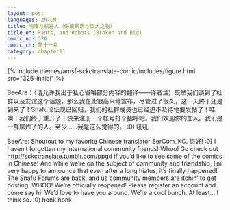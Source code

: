 ```yaml
---
layout: post
languages: zh-CN
title: 咆哮与机器人（伤痕累累与巨大之物）
title_en: Rants, and Robots (Broken and Big)
comic_no: 326
comic_ch: 第十一章
category: chapter11
---
```

{% include themes/amsf-sckctranslate-comic/includes/figure.html src="326-initial" %}

BeeAre：（请允许我出于私心省略部分内容的翻译——译者注）既然我们谈到了社群以及友谊这个话题，那么我在此很高兴地宣布，尽管过了很久，这一天终于还是到来了！Snafu论坛现已回归，我们的社群成员也已经迫不及待地要发帖了！哇噢！我们终于重开了！快来注册一个帐号打个招呼吧。我们欢迎你的加入。我们是一群屌炸了的人。至少……我是这么觉得的。 :0) 吼吼

BeeAre: Shoutout to my favorite Chinese translator SerCom_KC. 您好! :0) I haven’t forgotten my international community friends! Whoo! Go check out http://sckctranslate.tumblr.com/ppgd if you’d like to see some of the comics in Chinese!
And while we’re on the subject of community and friendship, I’m very happy to announce that even after a long hiatus, it’s finally happened! The Snafu Forums are back, and us community members are itchin’ to get posting! WHOO! We’re officially reopened! Please register an account and come say hi. We’d love to have you around. We’re a cool bunch. At least… I think so. :0) honk honk
